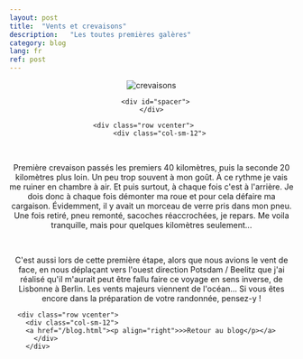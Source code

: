 ```yaml
---
layout: post
title:  "Vents et crevaisons"
description:   "Les toutes premières galères"
category: blog
lang: fr
ref: post
---
```


<div class="container blog" align="center">
     <div class="row vcenter">
         <div class="col-sm-12">
        <img src="https://cloud.githubusercontent.com/assets/18250643/14654111/5b7ddd8e-067c-11e6-9d8b-fbc2275c8c42.jpg" id="" alt="crevaisons">
        </div>
      </div>

      <div id="spacer">
    </div>

      <div class="row vcenter">      
        <div class="col-sm-12">
            <p>Première crevaison passés les premiers 40 kilomètres, puis la seconde 20 kilomètres plus loin. Un peu trop souvent à mon goût. À ce rythme je vais me ruiner en chambre à air. Et puis surtout, à chaque fois c'est à l'arrière. Je dois donc à chaque fois démonter ma roue et pour cela défaire ma cargaison. Évidemment, il y avait un morceau de verre pris dans mon pneu. Une fois retiré, pneu remonté, sacoches réaccrochées, je repars. Me voila tranquille, mais pour quelques kilomètres seulement...</p>
            <p>C'est aussi lors de cette première étape, alors que nous avions le vent de face, en nous déplaçant vers l'ouest direction Potsdam / Beelitz que j'ai réalisé qu'il m'aurait peut être fallu faire ce voyage en sens inverse, de Lisbonne à Berlin. Les vents majeurs viennent de l'océan... Si vous êtes encore dans la préparation de votre randonnée, pensez-y ! </p>
          </div>
        </div>


      <div class="row vcenter">      
        <div class="col-sm-12">
        <a href="/blog.html"><p align="right">>>Retour au blog</p></a>
          </div>
        </div>


  </div>





